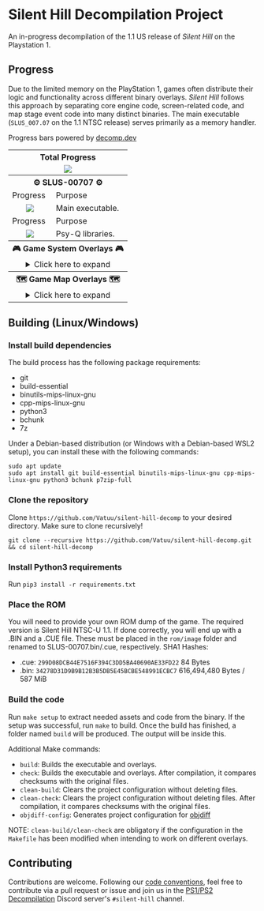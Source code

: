 # Silent Hill Decompilation Project

An in-progress decompilation of the 1.1 US release of *Silent Hill* on the Playstation 1.

## Progress
Due to the limited memory on the PlayStation 1, games often distribute their logic and functionality across different binary overlays. *Silent Hill* follows this approach by separating core engine code, screen-related code, and map stage event code into many distinct binaries. The main executable (`SLUS_007.07` on the 1.1 NTSC release) serves primarily as a memory handler.

Progress bars powered by [decomp.dev](https://decomp.dev)

<table align=center>
    <tbody>
        <tr>
            <th colspan=3>Total Progress</th>
        </tr>
        <tr>
            <td colspan=3 align=center><img src="https://decomp.dev/Vatuu/silent-hill-decomp.svg?mode=shield&measure=code&category=all"/></td>
        </tr>
        <tr>
            <th colspan=3>⚙ SLUS-00707 ⚙</th>
        </tr>
        <tr>
            <td>Progress</td>
            <td colspan=2>Purpose</td>
        </tr>
        <tr>
            <td align=center><img src="https://decomp.dev/Vatuu/silent-hill-decomp.svg?mode=shield&measure=code&category=main"/></td>
            <td colspan=2>Main executable.</td>
        </tr>
        <tr>
            <td>Progress</td>
            <td colspan=2>Purpose</td>
        </tr>
        <tr>
            <td align=center><img src="https://decomp.dev/Vatuu/silent-hill-decomp.svg?mode=shield&measure=code&category=sdk"/></td>
            <td colspan=2>Psy-Q libraries.</td>
        </tr>
        <tr>
            <th colspan=3>🎮 Game System Overlays 🎮</th>
        </tr>
        <tr>
            <td colspan=3 align=center>
<details>
<summary>Click here to expand</summary>
<!-- Github incorrectly parses it if it's indented... -->
<table>
    <tbody>
        <tr>
          <th colspan=3>🧟‍♂️⚔⚙🎮 BODYPROG.BIN 🎮⚙⚔🧟‍♂️</th>
        </tr>
        <tr>
            <td>Progress</td>
            <td colspan=2>Purpose</td>
        </tr>
        <tr>
            <td align=center><img src="https://decomp.dev/Vatuu/silent-hill-decomp.svg?mode=shield&measure=code&category=engine"/></td>
            <td colspan=2>Main game logic.</td>
        </tr>
        <tr>
          <th colspan=3>👨‍💼 B_KONAMI.BIN 👨‍💼</th>
        </tr>
        <tr>
            <td>Progress</td>
            <td colspan=2>Purpose</td>
        </tr>
        <tr>
            <td align=center><img src="https://decomp.dev/Vatuu/silent-hill-decomp.svg?mode=shield&measure=code&unit=screens/b_konami/b_konami"/></td>
            <td colspan=2>Boot screen logic.</td>
        </tr>
        <tr>
          <th colspan=3>🎞 STREAM.BIN 🎞</th>
        </tr>
        <tr>
            <td>Progress</td>
            <td colspan=2>Purpose</td>
        </tr>
        <tr>
            <td align=center><img src="https://decomp.dev/Vatuu/silent-hill-decomp.svg?mode=shield&measure=code&unit=screens/stream/stream&color=rgb(0,200,0)"/></td>
            <td>Full motion videos stream logic.</td>
        </tr>
        <tr>
          <th colspan=3>💾 SAVELOAD.BIN 💾</th>
        </tr>
        <tr>
            <td>Progress</td>
            <td colspan=2>Purpose</td>
        </tr>
        <tr>
            <td align=center><img src="https://decomp.dev/Vatuu/silent-hill-decomp.svg?mode=shield&measure=code&unit=screens/saveload/saveload"/></td>
            <td colspan=2>Save and load screen logic.</td>
        </tr>
        <tr>
          <th colspan=3>📜 STF_ROLL.BIN 📜</th>
        </tr>
        <tr>
            <td>Progress</td>
            <td colspan=2>Purpose</td>
        </tr>
        <tr>
            <td align=center><img src="https://decomp.dev/Vatuu/silent-hill-decomp.svg?mode=shield&measure=code&unit=screens/credits/credits"/></td>
            <td colspan=2>Credits roll logic.</td>
        </tr>
        <tr>
          <th colspan=3>🛠 OPTION.BIN 🛠</th>
        </tr>
        <tr>
            <td>Progress</td>
            <td colspan=2>Purpose</td>
        </tr>
        <tr>
            <td align=center><img src="https://decomp.dev/Vatuu/silent-hill-decomp.svg?mode=shield&measure=code&unit=screens/options/options"/></td>
            <td colspan=2>Options screen logic.</td>
        </tr>
      </tbody>
    </table>
</details>
</td>
          <tr>
            <th colspan=3>🗺 Game Map Overlays 🗺</th>
          </tr>
          <tr>
            <td colspan=3 align=center>
<details>
<summary>Click here to expand</summary>
<!-- Github incorrectly parses it if it's indented... -->
<table>
    <tbody>
        <tr>
          <th colspan=3>🏙 MAP0_S00.BIN 🏙</th>
        </tr>
        <tr>
            <td>Progress</td>
            <td colspan=2>Location</td>
        </tr>
        <tr>
            <td align=center><img src="https://decomp.dev/Vatuu/silent-hill-decomp.svg?mode=shield&measure=code&unit=maps/map0_s00/map0_s00"/></td>
            <td colspan=2>Old Silent Hill.</td>
        </tr>
        <tr>
          <th colspan=3>☕ MAP0_S01.BIN ☕</th>
        </tr>
        <tr>
            <td>Progress</td>
            <td colspan=2>Location</td>
        </tr>
        <tr>
            <td align=center><img src="https://decomp.dev/Vatuu/silent-hill-decomp.svg?mode=shield&measure=code&unit=maps/map0_s01/map0_s01"/></td>
            <td colspan=2>Cafe in Old Silent Hill.</td>
        </tr>
        <tr>
          <th colspan=3>🏙➕ MAP0_S02.BIN ➕🏙</th>
        </tr>
        <tr>
            <td>Progress</td>
            <td colspan=2>Location</td>
        </tr>
        <tr>
            <td align=center><img src="https://decomp.dev/Vatuu/silent-hill-decomp.svg?mode=shield&measure=code&unit=maps/map0_s02/map0_s02"/></td>
            <td colspan=2>Bonus unlockable areas in Old Silent Hill.</td>
        </tr>
        <tr>
          <th colspan=3>🏫 MAP1_S00.BIN 🏫</th>
        </tr>
        <tr>
            <td>Progress</td>
            <td colspan=2>Location</td>
        </tr>
        <tr>
            <td align=center><img src="https://decomp.dev/Vatuu/silent-hill-decomp.svg?mode=shield&measure=code&unit=maps/map1_s00/map1_s00"/></td>
            <td colspan=2>School first floor, courtyard, and basement.</td>
        </tr>
        <tr>
          <th colspan=3>🏫 MAP1_S01.BIN 🏫</th>
        </tr>
        <tr>
            <td>Progress</td>
            <td colspan=2>Location</td>
        </tr>
        <tr>
            <td align=center><img src="https://decomp.dev/Vatuu/silent-hill-decomp.svg?mode=shield&measure=code&unit=maps/map1_s01/map1_s01"/></td>
            <td colspan=2>School second floor.</td>
        </tr>
        <tr>
          <th colspan=3>🏫 MAP1_S02.BIN 🏫</th>
        </tr>
        <tr>
            <td>Progress</td>
            <td colspan=2>Location</td>
        </tr>
        <tr>
            <td align=center><img src="https://decomp.dev/Vatuu/silent-hill-decomp.svg?mode=shield&measure=code&unit=maps/map1_s02/map1_s02"/></td>
            <td colspan=2>School first floor and courtyard in Otherworld.</td>
        </tr>
        <tr>
          <th colspan=3>🏫 MAP1_S03.BIN 🏫</th>
        </tr>
        <tr>
            <td>Progress</td>
            <td colspan=2>Location</td>
        </tr>
        <tr>
            <td align=center><img src="https://decomp.dev/Vatuu/silent-hill-decomp.svg?mode=shield&measure=code&unit=maps/map1_s03/map1_s03"/></td>
            <td colspan=2>School second floor and school roof in Otherworld.</td>
        </tr>
        <tr>
          <th colspan=3>🏫 MAP1_S04.BIN 🏫</th>
        </tr>
            <td>Progress</td>
            <td>Location</td>
            <td>Note</td>
        </tr>
        <tr>
            <td align=center><img src="https://decomp.dev/Vatuu/silent-hill-decomp.svg?mode=shield&measure=code&unit=maps/map1_s04/map1_s05"/></td>
            <td>Unknown</td>
            <td>School location, likely in Otherworld.</td>
        </tr>
          <th colspan=3>🏫 MAP1_S05.BIN 🏫</th>
        </tr>
            <td>Progress</td>
            <td>Location</td>
            <td>Note</td>
        </tr>
        <tr>
            <td align=center><img src="https://decomp.dev/Vatuu/silent-hill-decomp.svg?mode=shield&measure=code&unit=maps/map1_s05/map1_s05"/></td>
            <td>Unknown</td>
            <td>School location, likely in Otherworld.</td>
        </tr>
          <th colspan=3>🏫 MAP1_S06.BIN 🏫</th>
        </tr>
        <tr>
            <td>Progress</td>
            <td colspan=2>Location</td>
        </tr>
        <tr>
            <td align=center><img src="https://decomp.dev/Vatuu/silent-hill-decomp.svg?mode=shield&measure=code&unit=maps/map1_s06/map1_s06"/></td>
            <td colspan=2>School first floor and basement after the boss fight.</td>
        </tr>
        <tr>
          <th colspan=3>🏙 MAP2_S00.BIN 🏙</th>
        </tr>
        <tr>
            <td>Progress</td>
            <td colspan=2>Location</td>
        </tr>
        <tr>
            <td align=center><img src="https://decomp.dev/Vatuu/silent-hill-decomp.svg?mode=shield&measure=code&unit=maps/map2_s00/map2_s00"/></td>
            <td colspan=2>Old Silent Hill after finishing the school.</td>
        </tr>
        <tr>
          <th colspan=3>⛪ MAP2_S01.BIN ⛪</th>
        </tr>
        <tr>
            <td>Progress</td>
            <td colspan=2>Location</td>
        </tr>
        <tr>
            <td align=center><img src="https://decomp.dev/Vatuu/silent-hill-decomp.svg?mode=shield&measure=code&unit=maps/map2_s01/map2_s01"/></td>
            <td colspan=2>Church</td>
        </tr>
        <tr>
          <th colspan=3>🏙 MAP2_S02.BIN 🏙</th>
        </tr>
        <tr>
            <td>Progress</td>
            <td colspan=2>Location</td>
        </tr>
        <tr>
            <td align=center><img src="https://decomp.dev/Vatuu/silent-hill-decomp.svg?mode=shield&measure=code&unit=maps/map2_s02/map2_s02"/></td>
            <td colspan=2>Central Silent Hill</td>
        </tr>
        <tr>
          <th colspan=3>❔ MAP2_S03.BIN ❔</th>
        </tr>
        <tr>
            <td>Progress</td>
            <td>Location</td>
            <td>Note</td>
        </tr>
        <tr>
            <td align=center><img src="https://decomp.dev/Vatuu/silent-hill-decomp.svg?mode=shield&measure=code&unit=maps/map2_s03/map2_s03"/></td>
            <td>Unknown</td>
            <td>Location related to Central Silent Hill.</td>
        </tr>
        <tr>
          <th colspan=3>👮‍♂️ MAP2_S04.BIN 👮‍♂️</th>
        </tr>
        <tr>
            <td>Progress</td>
            <td colspan=2>Location</td>
        </tr>
        <tr>
            <td align=center><img src="https://decomp.dev/Vatuu/silent-hill-decomp.svg?mode=shield&measure=code&unit=maps/map2_s04/map2_s04"/></td>
            <td colspan=2>Police station in Central Silent Hill.</td>
        </tr>
        <tr>
          <th colspan=3>🏥 MAP3_S00.BIN 🏥</th>
        </tr>
        <tr>
            <td>Progress</td>
            <td>Location</td>
            <td>Note</td>
        </tr>
        <tr>
            <td align=center><img src="https://decomp.dev/Vatuu/silent-hill-decomp.svg?mode=shield&measure=code&unit=maps/map3_s00/map3_s00"/></td>
            <td>Unknown</td>
            <td>Hospital, possibly only the reception<br/>and examination rooms but none of<br/>the rooms around them.</td>
        </tr>
        <tr>
          <th colspan=3>🏥 MAP3_S01.BIN 🏥</th>
        </tr>
        <tr>
            <td>Progress</td>
            <td>Location</td>
            <td>Note</td>
        </tr>
        <tr>
            <td align=center><img src="https://decomp.dev/Vatuu/silent-hill-decomp.svg?mode=shield&measure=code&unit=maps/map3_s01/map3_s01"/></td>
            <td>Unknown</td>
            <td>Hospital, possibly the rest of the first floor<br/>not covered by <code>MAP3_S00.BIN</code><br/>and the basement.</td>
        </tr>
        <tr>
          <th colspan=3>🏥 MAP3_S02.BIN 🏥</th>
        </tr>
        <tr>
            <td>Progress</td>
            <td>Location</td>
            <td>Note</td>
        </tr>
        <tr>
            <td align=center><img src="https://decomp.dev/Vatuu/silent-hill-decomp.svg?mode=shield&measure=code&unit=maps/map3_s02/map3_s02"/></td>
            <td>Unknown</td>
            <td>Hospital, the part when Harry goes<br/>in the elevator and it goes dark.</td>
        </tr>
        <tr>
          <th colspan=3>🏥 MAP3_S03.BIN 🏥</th>
        </tr>
        <tr>
            <td>Progress</td>
            <td colspan=2>Location</td>
        </tr>
        <tr>
            <td align=center><img src="https://decomp.dev/Vatuu/silent-hill-decomp.svg?mode=shield&measure=code&unit=maps/map3_s03/map3_s03"/></td>
            <td colspan=2>Hospital third and second floor in Otherworld.</td>
        </tr>
        <tr>
          <th colspan=3>🏥 MAP3_S04.BIN 🏥</th>
        </tr>
        <tr>
            <td>Progress</td>
            <td colspan=2>Location</td>
        </tr>
        <tr>
            <td align=center><img src="https://decomp.dev/Vatuu/silent-hill-decomp.svg?mode=shield&measure=code&unit=maps/map3_s04/map3_s04"/></td>
            <td colspan=2>Hospital first floor in Otherworld.</td>
        </tr>
        <tr>
          <th colspan=3>🏥 MAP3_S05.BIN 🏥</th>
        </tr>
        <tr>
            <td>Progress</td>
            <td colspan=2>Location</td>
        </tr>
        <tr>
            <td align=center><img src="https://decomp.dev/Vatuu/silent-hill-decomp.svg?mode=shield&measure=code&unit=maps/map3_s05/map3_s05"/></td>
            <td colspan=2>Hospital basement in Otherworld.</td>
        </tr>
        <tr>
          <th colspan=3>🏥 MAP3_S06.BIN 🏥</th>
        </tr>
        <tr>
            <td>Progress</td>
            <td colspan=2>Location</td>
        </tr>
        <tr>
            <td align=center><img src="https://decomp.dev/Vatuu/silent-hill-decomp.svg?mode=shield&measure=code&unit=maps/map3_s06/map3_s06"/></td>
            <td colspan=2>Hospital first floor after the Otherworld section.</td>
        </tr>
        <tr>
          <th colspan=3>❔ MAP4_S00.BIN ❔</th>
        </tr>
        <tr>
            <td>Progress</td>
            <td colspan=2>Location</td>
        </tr>
        <tr>
            <td align=center><img src="https://decomp.dev/Vatuu/silent-hill-decomp.svg?mode=shield&measure=code&unit=maps/map4_s00/map4_s00"/></td>
            <td colspan=2>Unknown</td>
        </tr>
        <tr>
          <th colspan=3>💍 MAP4_S01.BIN 💍</th>
        </tr>
        <tr>
            <td>Progress</td>
            <td colspan=2>Location</td>
        </tr>
        <tr>
            <td align=center><img src="https://decomp.dev/Vatuu/silent-hill-decomp.svg?mode=shield&measure=code&unit=maps/map4_s01/map4_s01"/></td>
            <td colspan=2>Green Lion Antique Shop in Old Silent Hill and Otherworld.</td>
        </tr>
        <tr>
          <th colspan=3>❔ MAP4_S02.BIN ❔</th>
        </tr>
        <tr>
            <td>Progress</td>
            <td>Location</td>
            <td>Note</td>
        </tr>
        <tr>
            <td align=center><img src="https://decomp.dev/Vatuu/silent-hill-decomp.svg?mode=shield&measure=code&unit=maps/map4_s02/map4_s02"/></td>
            <td>Unknown</td>
            <td>Possibly one of the two parts where<br/>Harry goes through Central Silent Hill<br/>in Otherworld.</td>
        </tr>
        <tr>
          <th colspan=3>🛍 MAP4_S03.BIN 🛍</th>
        </tr>
        <tr>
            <td>Progress</td>
            <td colspan=2>Location</td>
        </tr>
        <tr>
            <td align=center><img src="https://decomp.dev/Vatuu/silent-hill-decomp.svg?mode=shield&measure=code&unit=maps/map4_s03/map4_s03"/></td>
            <td colspan=2>Mall and boss fight.</td>
        </tr>
        <tr>
          <th colspan=3>🏥 MAP4_S04.BIN 🏥</th>
        </tr>
        <tr>
            <td>Progress</td>
            <td>Location</td>
            <td>Note</td>
        </tr>
        <tr>
            <td align=center><img src="https://decomp.dev/Vatuu/silent-hill-decomp.svg?mode=shield&measure=code&unit=maps/map4_s04/map4_s04"/></td>
            <td>Hospital First Floor</td>
            <td>Cutscene with Lisa after finding the<br/>altar in the Green Lion Antique Shop and<br/>meeting Lisa again after the mall boss fight.</td>
        </tr>
        <tr>
          <th colspan=3>❔ MAP4_S05.BIN ❔</th>
        </tr>
        <tr>
            <td>Progress</td>
            <td>Location</td>
            <td>Note</td>
        </tr>
        <tr>
            <td align=center><img src="https://decomp.dev/Vatuu/silent-hill-decomp.svg?mode=shield&measure=code&unit=maps/map4_s05/map4_s05"/></td>
            <td>Unknown</td>
            <td>Possibly one of the two parts when<br/>Harry goes through Central Silent Hill<br/>in Otherworld.</td>
        </tr>
        <tr>
          <th colspan=3>❔ MAP4_S06.BIN ❔</th>
        </tr>
        <tr>
            <td>Progress</td>
            <td colspan=2>Location</td>
        </tr>
        <tr>
            <td align=center><img src="https://decomp.dev/Vatuu/silent-hill-decomp.svg?mode=shield&measure=code&unit=maps/map4_s06/map4_s06"/></td>
            <td colspan=2>Unknown</td>
        </tr>
        <tr>
          <th colspan=3>💧 MAP5_S00.BIN 💧</th>
        </tr>
        <tr>
            <td>Progress</td>
            <td colspan=2>Location</td>
        </tr>
        <tr>
            <td align=center><img src="https://decomp.dev/Vatuu/silent-hill-decomp.svg?mode=shield&measure=code&unit=maps/map5_s00/map5_s00"/></td>
            <td colspan=2>Sewers lower and upper levels.</td>
        </tr>
        <tr>
          <th colspan=3>🏙🍹 MAP5_S01.BIN 🍹🏙</th>
        </tr>
        <tr>
            <td>Progress</td>
            <td colspan=2>Location</td>
        </tr>
        <tr>
            <td align=center><img src="https://decomp.dev/Vatuu/silent-hill-decomp.svg?mode=shield&measure=code&unit=maps/map5_s01/map5_s01"/></td>
            <td colspan=2>Silent Hill Resort Area.</td>
        </tr>
        <tr>
          <th colspan=3>🍻🏪 MAP5_S02.BIN 🏪🍻</th>
        </tr>
        <tr>
            <td>Progress</td>
            <td colspan=2>Locations</td>
        </tr>
        <tr>
            <td align=center><img src="https://decomp.dev/Vatuu/silent-hill-decomp.svg?mode=shield&measure=code&unit=maps/map5_s02/map5_s02"/></td>
            <td colspan=2>Annie's Bar and Indian Runner in Resort Area.</td>
        </tr>
        <tr>
          <th colspan=3>🏨 MAP5_S03.BIN 🏨</th>
        </tr>
        <tr>
            <td>Progress</td>
            <td colspan=2>Location</td>
        </tr>
        <tr>
            <td align=center><img src="https://decomp.dev/Vatuu/silent-hill-decomp.svg?mode=shield&measure=code&unit=maps/map5_s03/map5_s03"/></td>
            <td colspan=2>Norman's Motel in Resort Area.</td>
        </tr>
        <tr>
          <th colspan=3>🏙🍹 MAP6_S00.BIN 🍹🏙</th>
        </tr>
        <tr>
            <td>Progress</td>
            <td colspan=2>Location</td>
        </tr>
        <tr>
            <td align=center><img src="https://decomp.dev/Vatuu/silent-hill-decomp.svg?mode=shield&measure=code&unit=maps/map6_s00/map6_s00"/></td>
            <td colspan=2>Silent Hill Resort Area in Otherworld.</td>
        </tr>
        <tr>
          <th colspan=3>🛥 MAP6_S01.BIN 🛥</th>
        </tr>
        <tr>
            <td>Progress</td>
            <td colspan=2>Location</td>
        </tr>
        <tr>
            <td align=center><img src="https://decomp.dev/Vatuu/silent-hill-decomp.svg?mode=shield&measure=code&unit=maps/map6_s01/map6_s01"/></td>
            <td colspan=2>Boat at Lakeside Pier.</td>
        </tr>
        <tr>
          <th colspan=3>🌊 MAP6_S02.BIN 🌊</th>
        </tr>
        <tr>
            <td>Progress</td>
            <td colspan=2>Location</td>
        </tr>
        <tr>
            <td align=center><img src="https://decomp.dev/Vatuu/silent-hill-decomp.svg?mode=shield&measure=code&unit=maps/map6_s02/map6_s02"/></td>
            <td colspan=2>Lakeside Pier</td>
        </tr>
        <tr>
          <th colspan=3>💧 MAP6_S03.BIN 💧</th>
        </tr>
        <tr>
            <td>Progress</td>
            <td colspan=2>Location</td>
        </tr>
        <tr>
            <td align=center><img src="https://decomp.dev/Vatuu/silent-hill-decomp.svg?mode=shield&measure=code&unit=maps/map6_s03/map6_s03"/></td>
            <td colspan=2>Sewer connecting to Lakeside Amusement Park.</td>
        </tr>
        <tr>
          <th colspan=3>👮‍♀️🧙‍♀️ MAP6_S04.BIN 🧙‍♀️👮‍♀️</th>
        </tr>
        <tr>
            <td>Progress</td>
            <td colspan=2>Location</td>
        </tr>
        <tr>
            <td align=center><img src="https://decomp.dev/Vatuu/silent-hill-decomp.svg?mode=shield&measure=code&unit=maps/map6_s04/map6_s04"/></td>
            <td colspan=2>Cybil boss fight and cutscene of Dahlia kidnapping Alessa.</td>
        </tr>
        <tr>
          <th colspan=3>❔ MAP6_S05.BIN ❔</th>
        </tr>
        <tr>
            <td>Progress</td>
            <td colspan=2>Location</td>
        </tr>
        <tr>
            <td align=center><img src="https://decomp.dev/Vatuu/silent-hill-decomp.svg?mode=shield&measure=code&unit=maps/map6_s05/map6_s05"/></td>
            <td colspan=2>Unknown</td>
        </tr>
        <tr>
          <th colspan=3>🏥 MAP7_S00.BIN 🏥</th>
        </tr>
        <tr>
            <td>Progress</td>
            <td>Location</td>
            <td>Note</td>
        </tr>
        <tr>
            <td align=center><img src="https://decomp.dev/Vatuu/silent-hill-decomp.svg?mode=shield&measure=code&unit=maps/map7_s00/map7_s00"/></td>
            <td colspan=2>Hospital first floor in Nowhere.</td>
        </tr>
        <tr>
          <th colspan=3>❔ MAP7_S01.BIN ❔</th>
        </tr>
        <tr>
            <td>Progress</td>
            <td>Location</td>
            <td>Note</td>
        </tr>
        <tr>
            <td align=center><img src="https://decomp.dev/Vatuu/silent-hill-decomp.svg?mode=shield&measure=code&unit=maps/map7_s01/map7_s01"/></td>
            <td>Unknown</td>
            <td>Nowever related.</td>
        </tr>
        <tr>
          <th colspan=3>❔ MAP7_S02.BIN ❔</th>
        </tr>
        <tr>
            <td>Progress</td>
            <td>Location</td>
            <td>Note</td>
        </tr>
        <tr>
            <td align=center><img src="https://decomp.dev/Vatuu/silent-hill-decomp.svg?mode=shield&measure=code&unit=maps/map7_s02/map7_s02"/></td>
            <td>Unknown</td>
            <td>Unknown parts of Nowhere and parts of the<br/>cutscene when Alessa struggles against<br/>Dahlia.</td>
        </tr>
        <tr>
          <th colspan=3>👿 MAP7_S03.BIN 👿</th>
        </tr>
        <tr>
            <td>Progress</td>
            <td colspan=2>Location</td>
        </tr>
        <tr>
            <td align=center><img src="https://decomp.dev/Vatuu/silent-hill-decomp.svg?mode=shield&measure=code&unit=maps/map7_s03/map7_s03"/></td>
            <td colspan=2>Final boss fight.</td>
        </tr>
      </tbody>
    </table>
</details>
</td>
    </tbody>
</table>

## Building (Linux/Windows)

### Install build dependencies
The build process has the following package requirements:
- git
- build-essential
- binutils-mips-linux-gnu
- cpp-mips-linux-gnu
- python3
- bchunk
- 7z

Under a Debian-based distribution (or Windows with a Debian-based WSL2 setup), you can install these with the following commands:
```
sudo apt update
sudo apt install git build-essential binutils-mips-linux-gnu cpp-mips-linux-gnu python3 bchunk p7zip-full
```

### Clone the repository
Clone `https://github.com/Vatuu/silent-hill-decomp` to your desired directory. Make sure to clone recursively!
```
git clone --recursive https://github.com/Vatuu/silent-hill-decomp.git && cd silent-hill-decomp
```

### Install Python3 requirements
Run `pip3 install -r requirements.txt`

### Place the ROM
You will need to provide your own ROM dump of the game. The required version is Silent Hill NTSC-U 1.1.
If done correctly, you will end up with a .BIN and a .CUE file. These must be placed in the `rom/image` folder and renamed to SLUS-00707.bin/.cue, respectively.
SHA1 Hashes:
- .cue: `299D08DCB44E7516F394C3DD5BA40690AE33FD22` 84 Bytes
- .bin: `34278D31D9B9B12B3B5DB5E45BCBE548991ECBC7` 616,494,480 Bytes / 587 MiB

### Build the code
Run `make setup` to extract needed assets and code from the binary.
If the setup was successful, run `make` to build.
Once the build has finished, a folder named `build` will be produced. The output will be inside this.

Additional Make commands:
* `build`: Builds the executable and overlays.
* `check`: Builds the executable and overlays. After compilation, it compares checksums with the original files.
* `clean-build`: Clears the project configuration without deleting files.
* `clean-check`: Clears the project configuration without deleting files. After compilation, it compares checksums with the original files.
* `objdiff-config`: Generates project configuration for [objdiff](https://github.com/encounter/objdiff.)

NOTE: `clean-build/clean-check` are obligatory if the configuration in the `Makefile` has been modified when intending to work on different overlays.

## Contributing
Contributions are welcome. Following our [code conventions](https://github.com/Vatuu/silent-hill-decomp/blob/master/docs/Coding%20Conventions.md), feel free to contribute via a pull request or issue and join us in the [PS1/PS2 Decompilation](https://discord.gg/VwCPdfbxgm) Discord server's `#silent-hill` channel.
